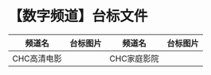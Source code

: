 # 【数字频道】台标文件
|频道名|台标图片|频道名|台标图片|
|:---:|:---:|:---:|:---:|
|CHC高清电影|<img src="">|CHC家庭影院|<img src="">|
